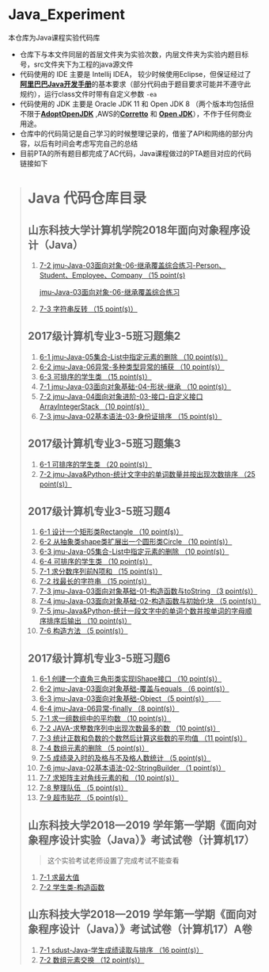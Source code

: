 # Java_Experiment

本仓库为Java课程实验代码库



- 仓库下与本文件同层的首层文件夹为实验次数，内层文件夹为实验内题目标号，src文件夹下为工程的java源文件
- 代码使用的 IDE 主要是 Intellij IDEA， 较少时候使用Eclipse，但保证经过了[**阿里巴巴Java开发手册**](https://github.com/alibaba/p3c)的基本要求（部分代码由于题目要求可能并不遵守此规约），运行class文件时带有自定义参数 `-ea`
- 代码使用的 JDK 主要是 Oracle JDK 11 和 Open JDK 8 （两个版本均包括但不限于[**AdoptOpenJDK**](https://adoptopenjdk.net/index.html?variant=openjdk11&jvmVariant=hotspot) ,AWS的[**Corretto**](https://github.com/corretto) 和 [**Open JDK**](https://openjdk.java.net/)），不作于任何商业用途。
- 仓库中的代码简记是自己学习的时候整理记录的，借鉴了API和网络的部分内容，以后有时间会考虑写完自己的总结
- 目前PTA的所有题目都完成了AC代码，Java课程做过的PTA题目对应的代码链接如下



> # Java 代码仓库目录
>
>
>
> ## 山东科技大学计算机学院2018年面向对象程序设计（Java）
>
> 1. [7-2 jmu-Java-03面向对象-06-继承覆盖综合练习-Person、Student、Employee、Company （15 point(s)](https://github.com/FancyKings/Java_Experiment/blob/master/PTA-CS/jmu-Java-03%E9%9D%A2%E5%90%91%E5%AF%B9%E8%B1%A1-06-%E7%BB%A7%E6%89%BF%E8%A6%86%E7%9B%96%E7%BB%BC%E5%90%88%E7%BB%83%E4%B9%A0/src/Main.java)
>
>     [jmu-Java-03面向对象-06-继承覆盖综合练习](https://github.com/FancyKings/Java_Experiment/blob/master/PTA-CS/jmu-Java-03%E9%9D%A2%E5%90%91%E5%AF%B9%E8%B1%A1-06-%E7%BB%A7%E6%89%BF%E8%A6%86%E7%9B%96%E7%BB%BC%E5%90%88%E7%BB%83%E4%B9%A0/src/Main.java)
>
> 2. [7-3 字符串反转 （15 point(s)）](https://github.com/FancyKings/Java_Experiment/blob/master/PTA-CS/%E5%AD%97%E7%AC%A6%E4%B8%B2%E5%8F%8D%E8%BD%AC/src/Main.java)
>
> ## 2017级计算机专业3-5班习题集2
>
> 1. [6-1 jmu-Java-05集合-List中指定元素的删除 （10 point(s)）](https://github.com/FancyKings/Java_Experiment/blob/master/PTA-CS/jmu-Java-05%E9%9B%86%E5%90%88-List%E4%B8%AD%E6%8C%87%E5%AE%9A%E5%85%83%E7%B4%A0%E7%9A%84%E5%88%A0%E9%99%A4/src/Main.java)
> 2. [6-2 jmu-Java-06异常-多种类型异常的捕获 （10 point(s)）](https://github.com/FancyKings/Java_Experiment/blob/master/PTA-CS/jmu-Java-06%E5%BC%82%E5%B8%B8-%E5%A4%9A%E7%A7%8D%E7%B1%BB%E5%9E%8B%E5%BC%82%E5%B8%B8%E7%9A%84%E6%8D%95%E8%8E%B7/src/Main.java)
> 3. [6-3 可排序的学生类 （15 point(s)）](https://github.com/FancyKings/Java_Experiment/blob/master/PTA-CS/%E5%8F%AF%E6%8E%92%E5%BA%8F%E7%9A%84%E5%AD%A6%E7%94%9F%E7%B1%BB/src/Main.java)
> 4. [7-1 jmu-Java-03面向对象基础-04-形状-继承 （10 point(s)）](https://github.com/FancyKings/Java_Experiment/blob/master/PTA-CS/jmu-Java-03%E9%9D%A2%E5%90%91%E5%AF%B9%E8%B1%A1%E5%9F%BA%E7%A1%80-04-%E5%BD%A2%E7%8A%B6-%E7%BB%A7%E6%89%BF/src/Main.java)
> 5. [7-2 jmu-Java-04面向对象进阶-03-接口-自定义接口ArrayIntegerStack （10 point(s)）](https://github.com/FancyKings/Java_Experiment/blob/master/PTA-CS/jmu-Java-04%E9%9D%A2%E5%90%91%E5%AF%B9%E8%B1%A1%E8%BF%9B%E9%98%B6-03-%E6%8E%A5%E5%8F%A3-%E8%87%AA%E5%AE%9A%E4%B9%89%E6%8E%A5%E5%8F%A3ArrayIntegerStack/src/Main.java)
> 6. [7-3 jmu-Java-02基本语法-03-身份证排序 （15 point(s)）](https://github.com/FancyKings/Java_Experiment/blob/master/PTA-CS/jmu-Java-02%E5%9F%BA%E6%9C%AC%E8%AF%AD%E6%B3%95-03-%E8%BA%AB%E4%BB%BD%E8%AF%81%E6%8E%92%E5%BA%8F/src/Main.java)
>
> ## 2017级计算机专业3-5班习题集3
>
> 1. [6-1 可排序的学生类 （20 point(s)）](https://github.com/FancyKings/Java_Experiment/blob/master/PTA-CS/%E5%8F%AF%E6%8E%92%E5%BA%8F%E7%9A%84%E5%AD%A6%E7%94%9F%E7%B1%BB/src/Main.java)
> 2. [7-2 jmu-Java&Python-统计文字中的单词数量并按出现次数排序 （25 point(s)）](https://github.com/FancyKings/Java_Experiment/blob/master/PTA-CS/jmu-Java%26Python-%E7%BB%9F%E8%AE%A1%E6%96%87%E5%AD%97%E4%B8%AD%E7%9A%84%E5%8D%95%E8%AF%8D%E6%95%B0%E9%87%8F%E5%B9%B6%E6%8C%89%E5%87%BA%E7%8E%B0%E6%AC%A1%E6%95%B0%E6%8E%92%E5%BA%8F/src/Main.java)
>
> ## 2017级计算机专业3-5班习题4
>
> 1. [6-1 设计一个矩形类Rectangle （10 point(s)）](https://github.com/FancyKings/Java_Experiment/blob/master/PTA-CS/%E8%AE%BE%E8%AE%A1%E4%B8%80%E4%B8%AA%E7%9F%A9%E5%BD%A2%E7%B1%BBRectangle/src/Main.java)
> 2. [6-2 从抽象类shape类扩展出一个圆形类Circle （10 point(s)）](https://github.com/FancyKings/Java_Experiment/blob/master/PTA-CS/%E4%BB%8E%E6%8A%BD%E8%B1%A1%E7%B1%BBshape%E7%B1%BB%E6%89%A9%E5%B1%95%E5%87%BA%E4%B8%80%E4%B8%AA%E5%9C%86%E5%BD%A2%E7%B1%BBCircle/src/Main.java)
> 3. [6-3 jmu-Java-05集合-List中指定元素的删除 （10 point(s)）](https://github.com/FancyKings/Java_Experiment/blob/master/PTA-CS/jmu-Java-05%E9%9B%86%E5%90%88-List%E4%B8%AD%E6%8C%87%E5%AE%9A%E5%85%83%E7%B4%A0%E7%9A%84%E5%88%A0%E9%99%A4/src/Main.java)
> 4. [6-4 可排序的学生类 （10 point(s)）](https://github.com/FancyKings/Java_Experiment/blob/master/PTA-CS/%E5%8F%AF%E6%8E%92%E5%BA%8F%E7%9A%84%E5%AD%A6%E7%94%9F%E7%B1%BB/src/Main.java)
> 5. [7-1 求分数序列前N项和 （15 point(s)）](https://github.com/FancyKings/Java_Experiment/blob/master/PTA-CS/%E6%B1%82%E5%88%86%E6%95%B0%E5%BA%8F%E5%88%97%E5%89%8DN%E9%A1%B9%E5%92%8C/src/Main.java)
> 6. [7-2 找最长的字符串 （15 point(s)）](https://github.com/FancyKings/Java_Experiment/blob/master/PTA-CS/%E6%89%BE%E6%9C%80%E9%95%BF%E7%9A%84%E5%AD%97%E7%AC%A6%E4%B8%B2/src/Main.java)
> 7. [7-3 jmu-Java-03面向对象基础-01-构造函数与toString （3 point(s)）](https://github.com/FancyKings/Java_Experiment/blob/master/PTA-CS/jmu-Java-03%E9%9D%A2%E5%90%91%E5%AF%B9%E8%B1%A1%E5%9F%BA%E7%A1%80-01-%E6%9E%84%E9%80%A0%E5%87%BD%E6%95%B0%E4%B8%8EtoString/src/Main.java)
> 8. [7-4 jmu-Java-03面向对象基础-02-构造函数与初始化块 （5 point(s)）](https://github.com/FancyKings/Java_Experiment/blob/master/PTA-CS/jmu-Java-03%E9%9D%A2%E5%90%91%E5%AF%B9%E8%B1%A1%E5%9F%BA%E7%A1%80-02-%E6%9E%84%E9%80%A0%E5%87%BD%E6%95%B0%E4%B8%8E%E5%88%9D%E5%A7%8B%E5%8C%96%E5%9D%97/src/Main.java)
> 9. [7-5 jmu-Java&Python-统计一段文字中的单词个数并按单词的字母顺序排序后输出 （10 point(s)）](https://github.com/FancyKings/Java_Experiment/blob/master/PTA-CS/jmu-Java%26Python-%E7%BB%9F%E8%AE%A1%E4%B8%80%E6%AE%B5%E6%96%87%E5%AD%97%E4%B8%AD%E7%9A%84%E5%8D%95%E8%AF%8D%E4%B8%AA%E6%95%B0%E5%B9%B6%E6%8C%89%E5%8D%95%E8%AF%8D%E7%9A%84%E5%AD%97%E6%AF%8D%E9%A1%BA%E5%BA%8F%E6%8E%92%E5%BA%8F%E5%90%8E%E8%BE%93%E5%87%BA/src/Main.java)
> 10. [7-6 构造方法 （5 point(s)）](https://github.com/FancyKings/Java_Experiment/blob/master/PTA-CS/%E6%9E%84%E9%80%A0%E6%96%B9%E6%B3%95/src/Main.java)
>
> ## 2017级计算机专业3-5班习题6
>
> 1. [6-1 创建一个直角三角形类实现IShape接口 （10 point(s)）](https://github.com/FancyKings/Java_Experiment/blob/master/PTA-CS/%E5%88%9B%E5%BB%BA%E4%B8%80%E4%B8%AA%E7%9B%B4%E8%A7%92%E4%B8%89%E8%A7%92%E5%BD%A2%E7%B1%BB%E5%AE%9E%E7%8E%B0IShape%E6%8E%A5%E5%8F%A3/src/Main.java)
> 2. [6-2 jmu-Java-03面向对象基础-覆盖与equals （6 point(s)）](https://github.com/FancyKings/Java_Experiment/blob/master/PTA-CS/jmu-Java-03%E9%9D%A2%E5%90%91%E5%AF%B9%E8%B1%A1%E5%9F%BA%E7%A1%80-%E8%A6%86%E7%9B%96%E4%B8%8Eequals/src/Main.java)
> 3. [6-3 jmu-Java-03面向对象基础-Object （5 point(s)）](https://github.com/FancyKings/Java_Experiment/tree/master/PTA-CS/jmu-Java-03%E9%9D%A2%E5%90%91%E5%AF%B9%E8%B1%A1%E5%9F%BA%E7%A1%80-Object/src)____
> 4. [6-4 jmu-Java-06异常-finally （8 point(s)）](https://github.com/FancyKings/Java_Experiment/blob/master/PTA-CS/jmu-Java-06%E5%BC%82%E5%B8%B8-finally/src/Main.java)
> 5. [7-1 求一组数组中的平均数 （10 point(s)）](https://github.com/FancyKings/Java_Experiment/blob/master/PTA-CS/%E6%B1%82%E4%B8%80%E7%BB%84%E6%95%B0%E7%BB%84%E4%B8%AD%E7%9A%84%E5%B9%B3%E5%9D%87%E6%95%B0/src/Main.java)
> 6. [7-2 JAVA-求整数序列中出现次数最多的数 （10 point(s)）](https://github.com/FancyKings/Java_Experiment/blob/master/PTA-CS/JAVA-%E6%B1%82%E6%95%B4%E6%95%B0%E5%BA%8F%E5%88%97%E4%B8%AD%E5%87%BA%E7%8E%B0%E6%AC%A1%E6%95%B0%E6%9C%80%E5%A4%9A%E7%9A%84%E6%95%B0/src/Main.java)
> 7. [7-3 统计正数和负数的个数然后计算这些数的平均值 （11 point(s)）](https://github.com/FancyKings/Java_Experiment/blob/master/PTA-CS/%E7%BB%9F%E8%AE%A1%E6%AD%A3%E6%95%B0%E5%92%8C%E8%B4%9F%E6%95%B0%E7%9A%84%E4%B8%AA%E6%95%B0%E7%84%B6%E5%90%8E%E8%AE%A1%E7%AE%97%E8%BF%99%E4%BA%9B%E6%95%B0%E7%9A%84%E5%B9%B3%E5%9D%87%E5%80%BC/src/Main.java)
> 8. [7-4 数组元素的删除 （5 point(s)）](https://github.com/FancyKings/Java_Experiment/blob/master/PTA-CS/%E6%95%B0%E7%BB%84%E5%85%83%E7%B4%A0%E7%9A%84%E5%88%A0%E9%99%A4/src/Main.java)
> 9. [7-5 成绩录入时的及格与不及格人数统计 （5 point(s)）](https://github.com/FancyKings/Java_Experiment/blob/master/PTA-CS/%E6%88%90%E7%BB%A9%E5%BD%95%E5%85%A5%E6%97%B6%E7%9A%84%E5%8F%8A%E6%A0%BC%E4%B8%8E%E4%B8%8D%E5%8F%8A%E6%A0%BC%E4%BA%BA%E6%95%B0%E7%BB%9F%E8%AE%A1/src/Main.java)
> 10. [7-6 jmu-Java-02基本语法-02-StringBuilder （1 point(s)）](https://github.com/FancyKings/Java_Experiment/blob/master/PTA-CS/jmu-Java-02%E5%9F%BA%E6%9C%AC%E8%AF%AD%E6%B3%95-02-StringBuilder/src/Main.java)
> 11. [7-7 求矩阵主对角线元素的和 （10 point(s)）](https://github.com/FancyKings/Java_Experiment/blob/master/PTA-CS/%E6%B1%82%E7%9F%A9%E9%98%B5%E4%B8%BB%E5%AF%B9%E8%A7%92%E7%BA%BF%E5%85%83%E7%B4%A0%E7%9A%84%E5%92%8C/src/Main.java)
> 12. [7-8 整理队伍 （5 point(s)）](https://github.com/FancyKings/Java_Experiment/blob/master/PTA-CS/%E6%95%B4%E7%90%86%E9%98%9F%E4%BC%8D/src/Main.java)
> 13. [7-9 超市贴花 （5 point(s)）](https://github.com/FancyKings/Java_Experiment/blob/master/PTA-CS/%E8%B6%85%E5%B8%82%E8%B4%B4%E8%8A%B1/src/Main.java)
>
> ## 山东科技大学2018—2019 学年第一学期《面向对象程序设计实验（Java）》考试试卷（计算机17）
>
> > 这个实验考试老师设置了完成考试不能查看
>
> 1. [7-1 求最大值](https://github.com/FancyKings/Java_Experiment/blob/master/Final-exam/%E6%B1%82%E6%9C%80%E5%A4%A7%E5%80%BC/src/Main.java)
> 2. [7-2 学生类-构造函数](https://github.com/FancyKings/Java_Experiment/blob/master/Final-exam/%E5%AD%A6%E7%94%9F%E7%B1%BB-%E6%9E%84%E9%80%A0%E5%87%BD%E6%95%B0/src/Main.java)
>
>
>
> ## 山东科技大学2018—2019 学年第一学期《面向对象程序设计（Java）》考试试卷（计算机17）A卷
>
> 1. [7-1 sdust-Java-学生成绩读取与排序 （16 point(s)）](https://github.com/FancyKings/Java_Experiment/blob/master/Final-exam/sdust-Java-%E5%AD%A6%E7%94%9F%E6%88%90%E7%BB%A9%E8%AF%BB%E5%8F%96%E4%B8%8E%E6%8E%92%E5%BA%8F/src/Main.java)
> 2. [7-2 数组元素交换 （12 point(s)）](https://github.com/FancyKings/Java_Experiment/blob/master/Final-exam/%E6%95%B0%E7%BB%84%E5%85%83%E7%B4%A0%E4%BA%A4%E6%8D%A2/src/Main.java)
>
>